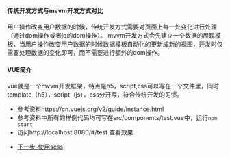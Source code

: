 #### 传统开发方式与mvvm开发方式对比
用户操作改变用户数据的时候，传统开发方式需要对页面上每一处变化进行处理（通过dom操作或者jq的dom操作）。
mvvm开发方式会先建立一个数据的展现模板，当用户操作改变用户数据的时候数据模板自动化的更新成新的视图，开发时仅需要处理数据的变化即可，而不需要进行额外的dom操作。
#### VUE简介
vue就是一个mvvm开发框架，特点是h5，script,css可以写在一个文件里，同时template（h5），script（js），css分开写，符合传统开发的习惯。
+ 参考资料https://cn.vuejs.org/v2/guide/instance.html
+ 参考资料中所有的样例代码均可写在src/components/test.vue中，运行`npm start` 
+ 访问http://localhost:8080/#/test 查看效果

- [下一步-使用scss](info/scss.md)